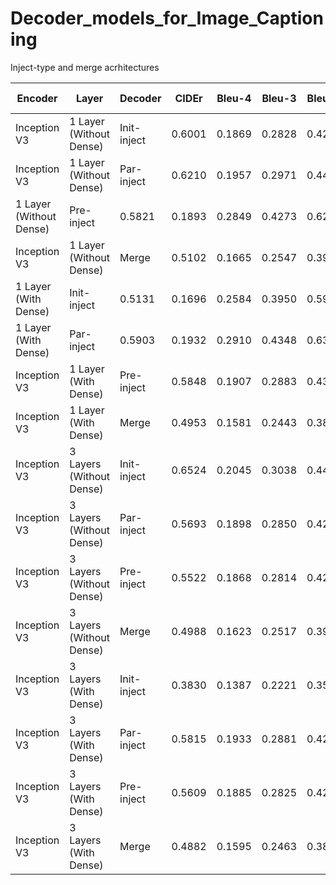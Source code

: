 # Decoder_models_for_Image_Captioning
Inject-type and merge acrhitectures


Encoder  | Layer | Decoder | CIDEr  | Bleu-4 | Bleu-3 | Bleu-2 | Bleu-1 | ROUGE-L | METEOR | SPICE |
------- | ------- | ------- | ------- | ------- | ------- | ------- | ------- | ------- | ------- | ------- |    
Inception V3 | 1 Layer (Without Dense) | Init-inject | 0.6001 | 0.1869 | 0.2828 | 0.4273 | 0.6232 | 0.4545 | 0.1993 | 0.1280 |
Inception V3 | 1 Layer (Without Dense) | Par-inject | 0.6210  |0.1957  | 0.2971 | 0.4430  | 0.6336  | 0.4621 | 0.2008 | 0.1295 |
 | 1 Layer (Without Dense) | Pre-inject | 0.5821 | 0.1893 | 0.2849 | 0.4273 | 0.6235 | 0.4549 | 0.1961 | 0.1240 |
Inception V3 | 1 Layer (Without Dense) | Merge | 0.5102 | 0.1665 | 0.2547 | 0.3930 | 0.5923 | 0.4279 | 0.1842 | 0.1170 |
 | 1 Layer (With Dense) | Init-inject | 0.5131 | 0.1696 | 0.2584 | 0.3950 | 0.5934 | 0.4316 | 0.1868 | 0.1140 |
 | 1 Layer (With Dense) | Par-inject | 0.5903 | 0.1932 | 0.2910 | 0.4348 | 0.6304 | 0.4553 | 0.1961 | 0.1251 |
Inception V3 | 1 Layer (With Dense) | Pre-inject |0.5848 | 0.1907 | 0.2883 | 0.4331 | 0.6325 | 0.4540 | 0.1948 | 0.1232 |
Inception V3 | 1 Layer (With Dense) | Merge | 0.4953 | 0.1581 | 0.2443 | 0.3823 | 0.5857 | 0.4226 | 0.1809 | 0.1077 |
Inception V3 | 3 Layers (Without Dense) | Init-inject | 0.6524 | 0.2045 | 0.3038 | 0.4476 | 0.6379 | 0.4640 | 0.2067 | 0.1349 |
Inception V3 | 3 Layers (Without Dense) | Par-inject | 0.5693 | 0.1898 | 0.2850 | 0.4247 | 0.6200 | 0.4517 | 0.1938 | 0.1221 |
Inception V3 | 3 Layers (Without Dense) | Pre-inject | 0.5522 | 0.1868 | 0.2814 | 0.4213 | 0.6169 | 0.4496 | 0.1908 | 0.1193 |
Inception V3 | 3 Layers (Without Dense) | Merge | 0.4988 | 0.1623 | 0.2517 | 0.3904 | 0.5898 | 0.4261 | 0.1833 | 0.1164 |
Inception V3 | 3 Layers (With Dense) | Init-inject | 0.3830 | 0.1387 | 0.2221 | 0.3592 | 0.5618 | 0.4090 | 0.1637 | 0.0910 |
Inception V3 | 3 Layers (With Dense) | Par-inject | 0.5815 | 0.1933 | 0.2881 | 0.4290 | 0.6240 | 0.4538 | 0.1945 | 0.1218 |
Inception V3 | 3 Layers (With Dense) | Pre-inject | 0.5609 | 0.1885 | 0.2825 | 0.4222 | 0.6177 | 0.4511 | 0.1910 | 0.1188 |
Inception V3 | 3 Layers (With Dense) | Merge | 0.4882 | 0.1595 | 0.2463 | 0.3847 | 0.5903 | 0.4236 | 0.1802 | 0.1077 |

